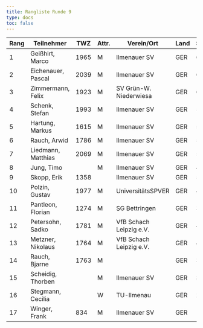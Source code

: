 ```yaml
---
title: Rangliste Runde 9
type: docs
toc: false
---
```


| Rang | Teilnehmer           | TWZ  | Attr. | Verein/Ort                | Land | S | R | V | Punkte | Buchh | SoBerg |
|------|-----------------------|------|-------|---------------------------|------|---|---|---|--------|-------|--------|
| 1    | Geißhirt, Marco       | 1965 | M     | Ilmenauer SV              | GER  | 6 | 2 | 1 | 7.0    | 49.5  | 38.75  |
| 2    | Eichenauer, Pascal    | 2039 | M     | Ilmenauer SV              | GER  | 6 | 2 | 1 | 7.0    | 48.5  | 37.00  |
| 3    | Zimmermann, Felix     | 1923 | M     | SV Grün-W. Niederwiesa    | GER  | 6 | 2 | 1 | 7.0    | 43.5  | 30.25  |
| 4    | Schenk, Stefan        | 1993 | M     | Ilmenauer SV              | GER  | 5 | 1 | 3 | 5.5    | 50.5  | 28.50  |
| 5    | Hartung, Markus       | 1615 | M     | Ilmenauer SV              | GER  | 5 | 1 | 3 | 5.5    | 49.0  | 26.00  |
| 6    | Rauch, Arwid          | 1786 | M     | Ilmenauer SV              | GER  | 5 | 1 | 3 | 5.5    | 45.5  | 23.50  |
| 7    | Liedmann, Matthias    | 2069 | M     | Ilmenauer SV              | GER  | 5 | 0 | 4 | 5.0    | 47.5  | 23.50  |
| 8    | Jung, Timo            |      | M     | Ilmenauer SV              | GER  | 4 | 2 | 3 | 5.0    | 41.0  | 19.50  |
| 9    | Skopp, Erik           | 1358 |       | Ilmenauer SV              | GER  | 5 | 0 | 4 | 5.0    | 38.5  | 15.50  |
| 10   | Polzin, Gustav        | 1977 | M     | UniversitätsSPVER         | GER  | 4 | 1 | 4 | 4.5    | 48.0  | 20.75  |
| 11   | Pantleon, Florian     | 1274 | M     | SG Bettringen             | GER  | 3 | 3 | 3 | 4.5    | 43.0  | 20.25  |
| 12   | Petersohn, Sadko      | 1781 | M     | VfB Schach Leipzig e.V.   | GER  | 4 | 1 | 4 | 4.5    | 41.5  | 16.25  |
| 13   | Metzner, Nikolaus     | 1764 | M     | VfB Schach Leipzig e.V.   | GER  | 4 | 1 | 4 | 4.5    | 38.0  | 13.75  |
| 14   | Rauch, Bjarne         | 1763 | M     |                           | GER  | 3 | 2 | 4 | 4.0    | 36.5  | 11.00  |
| 15   | Scheidig, Thorben     |      | M     | Ilmenauer SV              | GER  | 3 | 1 | 5 | 3.5    | 37.5  | 8.50   |
| 16   | Stegmann, Cecilia     |      | W     | TU-Ilmenau                | GER  | 2 | 0 | 7 | 2.0    | 35.0  | 3.00   |
| 17   | Winger, Frank         | 834  | M     | Ilmenauer SV              | GER  | 1 | 0 | 8 | 1.0    | 36.0  | 1.00   |
